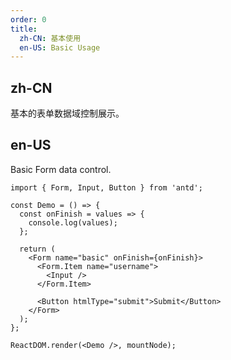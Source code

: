 ```yaml
---
order: 0
title:
  zh-CN: 基本使用
  en-US: Basic Usage
---
```


## zh-CN

基本的表单数据域控制展示。

## en-US

Basic Form data control.

```tsx
import { Form, Input, Button } from 'antd';

const Demo = () => {
  const onFinish = values => {
    console.log(values);
  };

  return (
    <Form name="basic" onFinish={onFinish}>
      <Form.Item name="username">
        <Input />
      </Form.Item>

      <Button htmlType="submit">Submit</Button>
    </Form>
  );
};

ReactDOM.render(<Demo />, mountNode);
```
